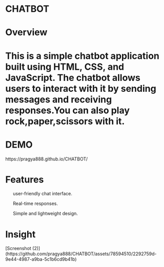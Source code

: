 # CHATBOT
<h1>Overview<h1>
This is a simple chatbot application built using HTML, CSS, and JavaScript. The chatbot allows users to interact with it by sending messages and receiving responses.You can also play rock,paper,scissors with it.

<h1>DEMO</h1>
https://pragya888.github.io/CHATBOT/

<h1>Features</h1>
<ol>user-friendly chat interface.</ol>
<ol>Real-time responses.</ol>
<ol>Simple and lightweight design.</ol>
<h1>Insight</h1>
[Screenshot (2)](https://github.com/pragya888/CHATBOT/assets/78594510/2292759d-9e44-4987-a9ba-5c1b6cd9b41b)

